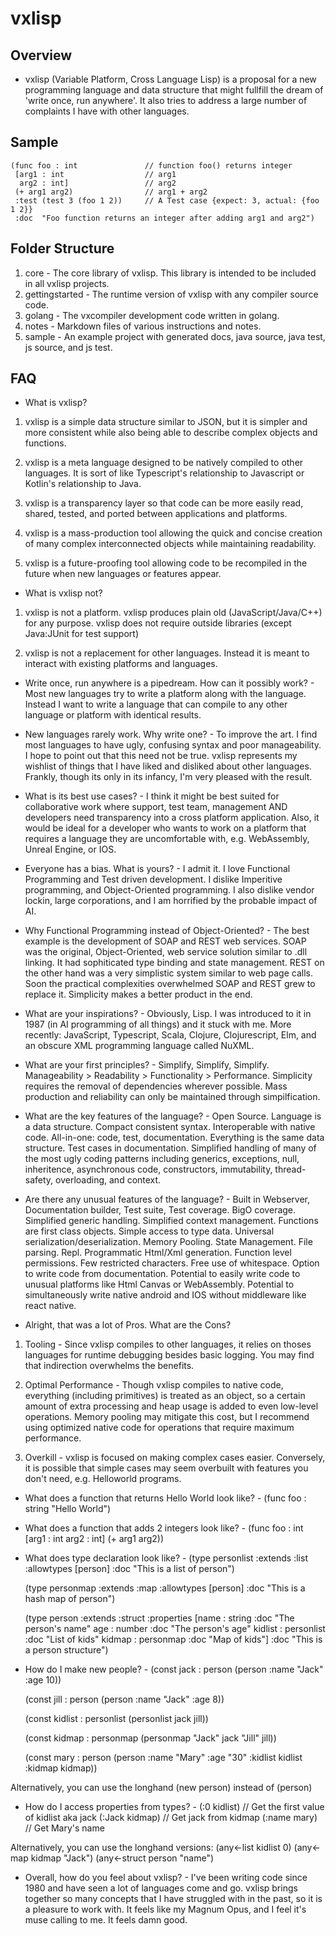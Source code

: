 # vxlisp

## Overview

* vxlisp (Variable Platform, Cross Language Lisp) is a proposal for a new programming language and data structure that might fullfill the dream of 'write once, run anywhere'. It also tries to address a large number of complaints I have with other languages.

## Sample

    (func foo : int               // function foo() returns integer
     [arg1 : int                  // arg1
      arg2 : int]                 // arg2
     (+ arg1 arg2)                // arg1 + arg2
     :test (test 3 (foo 1 2))     // A Test case {expect: 3, actual: {foo 1 2}}
     :doc  "Foo function returns an integer after adding arg1 and arg2")

## Folder Structure

1. core - The core library of vxlisp. This library is intended to be included in all vxlisp projects.
2. gettingstarted - The runtime version of vxlisp with any compiler source code.
3. golang - The vxcompiler development code written in golang.
4. notes - Markdown files of various instructions and notes.
5. sample - An example project with generated docs, java source, java test, js source, and js test.

## FAQ

* What is vxlisp?

1. vxlisp is a simple data structure similar to JSON, but it is simpler and more consistent while also being able to describe complex objects and functions.

2. vxlisp is a meta language designed to be natively compiled to other languages. It is sort of like Typescript's relationship to Javascript or Kotlin's relationship to Java.

3. vxlisp is a transparency layer so that code can be more easily read, shared, tested, and ported between applications and platforms.

4. vxlisp is a mass-production tool allowing the quick and concise creation of many complex interconnected objects while maintaining readability.

5. vxlisp is a future-proofing tool allowing code to be recompiled in the future when new languages or features appear.

* What is vxlisp not?

1. vxlisp is not a platform. vxlisp produces plain old (JavaScript/Java/C++) for any purpose. vxlisp does not require outside libraries (except Java:JUnit for test support)

2. vxlisp is not a replacement for other languages. Instead it is meant to interact with existing platforms and languages.

* Write once, run anywhere is a pipedream. How can it possibly work? - Most new languages try to write a platform along with the language. Instead I want to write a language that can compile to any other language or platform with identical results.

* New languages rarely work. Why write one? - To improve the art. I find most languages to have ugly, confusing syntax and poor manageability. I hope to point out that this need not be true. vxlisp represents my wishlist of things that I have liked and disliked about other languages. Frankly, though its only in its infancy, I'm very pleased with the result.

* What is its best use cases? - I think it might be best suited for collaborative work where support, test team, management AND developers need transparency into a cross platform application. Also, it would be ideal for a developer who wants to work on a platform that requires a language they are uncomfortable with, e.g. WebAssembly, Unreal Engine, or IOS.

* Everyone has a bias. What is yours? - I admit it. I love Functional Programming and Test driven development. I dislike Imperitive programming, and Object-Oriented programming. I also dislike vendor lockin, large corporations, and I am horrified by the probable impact of AI.

* Why Functional Programming instead of Object-Oriented? - The best example is the development of SOAP and REST web services. SOAP was the original, Object-Oriented, web service solution similar to .dll linking. It had sophiticated type binding and state management. REST on the other hand was a very simplistic system similar to web page calls. Soon the practical complexities overwhelmed SOAP and REST grew to replace it. Simplicity makes a better product in the end.

* What are your inspirations? - Obviously, Lisp. I was introduced to it in 1987 (in AI programming of all things) and it stuck with me. More recently: JavaScript, Typescript, Scala, Clojure, Clojurescript, Elm, and an obscure XML programming language called NuXML.

* What are your first principles? - Simplify, Simplify, Simplify. Manageability > Readability > Functionality > Performance. Simplicity requires the removal of dependencies wherever possible. Mass production and reliability can only be maintained through simpilfication.

* What are the key features of the language? - Open Source. Language is a data structure. Compact consistent syntax. Interoperable with native code. All-in-one: code, test, documentation. Everything is the same data structure. Test cases in documentation. Simplified handling of many of the most ugly coding patterns including generics, exceptions, null, inheritence, asynchronous code, constructors, immutability, thread-safety, overloading, and context.

* Are there any unusual features of the language? - Built in Webserver, Documentation builder, Test suite, Test coverage. BigO coverage. Simplified generic handling. Simplified context management. Functions are first class objects. Simple access to type data. Universal serialization/deserialization. Memory Pooling. State Management. File parsing. Repl. Programmatic Html/Xml generation. Function level permissions. Few restricted characters. Free use of whitespace. Option to write code from documentation. Potential to easily write code to unusual platforms like Html Canvas or WebAssembly. Potential to simultaneously write native android and IOS without middleware like react native.

* Alright, that was a lot of Pros. What are the Cons?

1. Tooling - Since vxlisp compiles to other languages, it relies on thoses languages for runtime debugging besides basic logging. You may find that indirection overwhelms the benefits.

2. Optimal Performance - Though vxlisp compiles to native code, everything (including primitives) is treated as an object, so a certain amount of extra processing and heap usage is added to even low-level operations. Memory pooling may mitigate this cost, but I recommend using optimized native code for operations that require maximum performance.

3. Overkill - vxlisp is focused on making complex cases easier. Conversely, it is possible that simple cases may seem overbuilt with features you don't need, e.g. Helloworld programs.

* What does a function that returns Hello World look like? -
     (func foo : string
      "Hello World")

* What does a function that adds 2 integers look like? -
     (func foo : int
      [arg1 : int
       arg2 : int]
      (+ arg1 arg2))

* What does type declaration look like? -
    (type personlist
     :extends    :list
     :allowtypes [person]
     :doc "This is a list of person")

    (type personmap
     :extends    :map
     :allowtypes [person]
     :doc "This is a hash map of person")

    (type person
     :extends    :struct
     :properties [name    : string     :doc "The person's name"
                  age     : number     :doc "The person's age"
                  kidlist : personlist :doc "List of kids"
                  kidmap  : personmap  :doc "Map of kids"]
     :doc "This is a person structure")

* How do I make new people? -
    (const jack : person
     (person :name "Jack" :age 10))

    (const jill : person
     (person :name "Jack" :age 8))

    (const kidlist : personlist
     (personlist jack jill))

    (const kidmap : personmap
     (personmap
      "Jack" jack
      "Jill" jill))

    (const mary : person
     (person
      :name "Mary"
      :age  "30"
      :kidlist kidlist
      :kidmap  kidmap))

 Alternatively, you can use the longhand (new person) instead of (person)

* How do I access properties from types? -
    (:0 kidlist)   // Get the first value of kidlist aka jack
    (:Jack kidmap) // Get jack from kidmap
    (:name mary)   // Get Mary's name

 Alternatively, you can use the longhand versions:
    (any<-list   kidlist 0)
    (any<-map    kidmap "Jack")
    (any<-struct person "name")

* Overall, how do you feel about vxlisp? - I've been writing code since 1980 and have seen a lot of languages come and go. vxlisp brings together so many concepts that I have struggled with in the past, so it is a pleasure to work with. It feels like my Magnum Opus, and I feel it's muse calling to me. It feels damn good.
